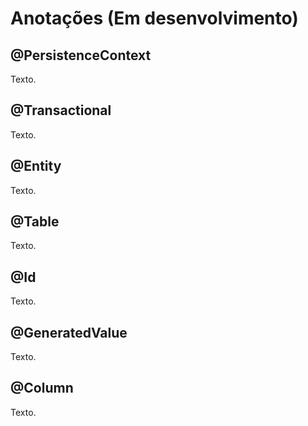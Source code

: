 # Anotações (Em desenvolvimento)
## @PersistenceContext
Texto.
## @Transactional
Texto.
## @Entity
Texto.
## @Table
Texto.
## @Id
Texto.
## @GeneratedValue
Texto.
## @Column
Texto.
